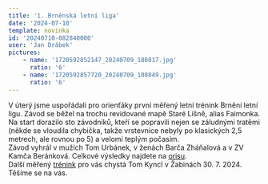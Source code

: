 ```yaml
---
title: '1. Brněnská letní liga'
date: '2024-07-10'
template: novinka
id: '20240710-082840000'
user: 'Jan Drábek'
pictures:
    - name: '1720592852147_20240709_180817.jpg'
      ratio: '6'
    - name: '1720592857720_20240709_180849.jpg'
      ratio: '6'
---
```

V úterý jsme uspořádali pro orienťáky první měřený letní trénink Brnění letní ligu. Závod se běžel na trochu revidované mapě Staré Líšně, alias Faimonka. Na start dorazilo sto závodníků, kteří se popravili nejen se záludnými tratěmi (někde se vloudila chybička, takže vrstevnice nebyly po klasických 2,5 metrech, ale rovnou po 5) a velomi teplým počasím.  
Závod vyhrál v mužích Tom Urbánek, v ženách Barča Zháňalová a v ZV Kamča Beránková. Celkové výsledky najdete na [orisu](https://oris.orientacnisporty.cz/Vysledky?id=8733).  
Další měřený [trénink](https://oris.orientacnisporty.cz/Zavod?id=8734) pro vás chystá Tom Kyncl v Žabinách 30. 7. 2024. Těšíme se na vás.
